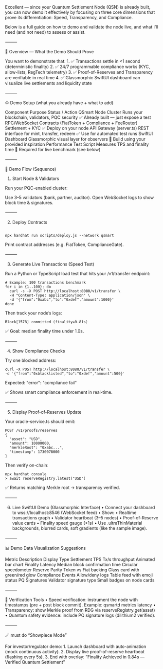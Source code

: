 Excellent — since your Quantum Settlement Node (QSN) is already built, you can now demo it effectively by focusing on three core dimensions that prove its differentiation: Speed, Transparency, and Compliance.

Below is a full guide on how to demo and validate the node live, and what I’ll need (and not need) to assess or assist.

⸻

🧭 Overview — What the Demo Should Prove

You want to demonstrate that:
	1.	✅ Transactions settle in <1 second (deterministic finality)
	2.	✅ 24/7 programmable compliance works (KYC, allow-lists, RegTech telemetry)
	3.	✅ Proof-of-Reserves and Transparency are verifiable in real time
	4.	✅ Glassmorphic SwiftUI dashboard can visualize live settlements and liquidity state

⸻

⚙️ Demo Setup (what you already have + what to add)

Component	Purpose	Status / Action
QSmart Node Cluster	Runs your blockchain, validators, PQC security	✅ Already built — just expose a test RPC/WebSocket
Contracts (FiatToken + Compliance + FeeRouter)	Settlement + KYC	✅ Deploy on your node
API Gateway (server.ts)	REST interface for mint, transfer, redeem	✅ Use for automated test runs
SwiftUI Dashboard	Glassmorphic visual layer for observers	🧩 Build using your provided inspiration
Performance Test Script	Measures TPS and finality time	🚀 Required for live benchmark (see below)


⸻

🚀 Demo Flow (Sequence)

1. Start Node & Validators

Run your PQC-enabled cluster:



Use 3–5 validators (bank, partner, auditor).
Open WebSocket logs to show block time & signatures.

⸻

2. Deploy Contracts
```

npx hardhat run scripts/deploy.js --network qsmart

```
Print contract addresses (e.g. FiatToken, ComplianceGate).

⸻

3. Generate Live Transactions (Speed Test)

Run a Python or TypeScript load test that hits your /v1/transfer endpoint:

```
# Example: 100 transactions benchmark
for i in {1..100}; do
  curl -s -X POST http://localhost:8080/v1/transfer \
  -H "Content-Type: application/json" \
  -d '{"from":"0xabc","to":"0xdef","amount":1000}'
done
```

Then track your node’s logs:

```
Block[1578] committed (finality=0.81s)
```

✅ Goal: median finality time under 1.0s.

⸻

4. Show Compliance Checks

Try one blocked address:

```
curl -X POST http://localhost:8080/v1/transfer \
-d '{"from":"0xblacklisted","to":"0xdef","amount":500}'
```

Expected: "error": "compliance fail"

✅ Shows smart compliance enforcement in real-time.

⸻

5. Display Proof-of-Reserves Update

Your oracle-service.ts should emit:

```
POST /v1/proofs/reserves
{
  "asset": "USD",
  "amount": 10000000,
  "merkleRoot": "0xabc...",
  "timestamp": 1730078000
}
```

Then verify on-chain:

```
npx hardhat console
> await reserveRegistry.latest("USD")
```

✅ Returns matching Merkle root → transparency verified.

⸻

6. Live SwiftUI Demo (Glassmorphic Interface)
	•	Connect your dashboard to wss://localhost:8546 (WebSocket feed)
	•	Show:
	•	Realtime transactions graph
	•	Validator heartbeat (3–5 nodes)
	•	Proof-of-Reserve value cards
	•	Finality speed gauge (<1s)
	•	Use .ultraThinMaterial backgrounds, blurred cards, soft gradients (like the sample image).

⸻

📊 Demo Data Visualization Suggestions

Metric	Description	Display Type
Settlement TPS	Tx/s throughput	Animated bar chart
Finality Latency	Median block confirmation time	Circular speedometer
Reserve Parity	Token vs Fiat backing	Glass card with green/red glow
Compliance Events	Allow/deny logs	Table feed with emoji status
PQ Signatures	Validator signature type	Small badges on node cards


⸻

🧪 Verification Tools
	•	Speed verification: instrument the node with timestamps (pre + post block commit).
Example: qsmartd metrics latency
	•	Transparency: show Merkle proof from RDG via reserveRegistry.get(asset)
	•	Quantum safety evidence: include PQ signature logs (dilithium2 verified).


⸻

🪄 must do “Showpiece Mode”

For investor/regulator demo:
	1.	Launch dashboard with auto-animation (mock continuous activity).
	2.	Display live proof-of-reserve heartbeat (flashing every 5s).
	3.	End with overlay:
“Finality Achieved in 0.84s — Verified Quantum Settlement”

